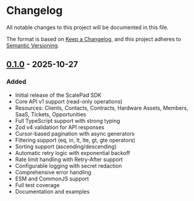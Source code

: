 # Changelog

All notable changes to this project will be documented in this file.

The format is based on [Keep a Changelog](https://keepachangelog.com/en/1.0.0/),
and this project adheres to [Semantic Versioning](https://semver.org/spec/v2.0.0.html).

## [0.1.0] - 2025-10-27

### Added

- Initial release of the ScalePad SDK
- Core API v1 support (read-only operations)
- Resources: Clients, Contacts, Contracts, Hardware Assets, Members, SaaS, Tickets, Opportunities
- Full TypeScript support with strong typing
- Zod v4 validation for API responses
- Cursor-based pagination with async generators
- Filtering support (eq, in, lt, lte, gt, gte operators)
- Sorting support (ascending/descending)
- Automatic retry logic with exponential backoff
- Rate limit handling with Retry-After support
- Configurable logging with secret redaction
- Comprehensive error handling
- ESM and CommonJS support
- Full test coverage
- Documentation and examples

[0.1.0]: https://github.com/robgilbreath/scalePad/releases/tag/v0.1.0

